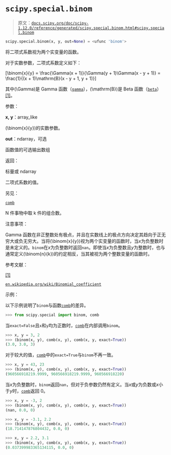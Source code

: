 # `scipy.special.binom`

> 原文：[`docs.scipy.org/doc/scipy-1.12.0/reference/generated/scipy.special.binom.html#scipy.special.binom`](https://docs.scipy.org/doc/scipy-1.12.0/reference/generated/scipy.special.binom.html#scipy.special.binom)

```py
scipy.special.binom(x, y, out=None) = <ufunc 'binom'>
```

将二项式系数视为两个实变量的函数。

对于实数参数，二项式系数定义如下：

\[\binom{x}{y} = \frac{\Gamma(x + 1)}{\Gamma(y + 1)\Gamma(x - y + 1)} = \frac{1}{(x + 1)\mathrm{B}(x - y + 1, y + 1)}\]

其中\(\Gamma\)是 Gamma 函数（[`gamma`](https://docs.scipy.org/doc/scipy-1.12.0/reference/generated/scipy.special.gamma.html#scipy.special.gamma "scipy.special.gamma")），\(\mathrm{B}\)是 Beta 函数（[`beta`](https://docs.scipy.org/doc/scipy-1.12.0/reference/generated/scipy.special.beta.html#scipy.special.beta "scipy.special.beta")）[[1]](#r2d6855f23738-1)。

参数：

**x, y**：array_like

\(\binom{x}{y}\)的实数参数。

**out**：ndarray，可选

函数值的可选输出数组

返回：

标量或 ndarray

二项式系数的值。

另见：

[`comb`](https://docs.scipy.org/doc/scipy-1.12.0/reference/generated/scipy.special.comb.html#scipy.special.comb)

N 件事物中取 k 件的组合数。

注意事项：

Gamma 函数在非正整数处有极点，并且在实数线上的极点方向决定其趋向于正无穷大或负无穷大。当将\(\binom{x}{y}\)视为两个实变量的函数时，当*x*为负整数时是未定义的。`binom`在*x*为负整数时返回`nan`。即使当*x*为负整数且*y*为整数时，也与通常定义\(\binom{n}{k}\)的约定相反，当其被视为两个整数变量的函数时。

参考文献：

[[1]](#id1)

[`en.wikipedia.org/wiki/Binomial_coefficient`](https://en.wikipedia.org/wiki/Binomial_coefficient)

示例：

以下示例说明了`binom`与函数[`comb`](https://docs.scipy.org/doc/scipy-1.12.0/reference/generated/scipy.special.comb.html#scipy.special.comb)的差异。

```py
>>> from scipy.special import binom, comb 
```

当`exact=False`且`x`和`y`均为正数时，[`comb`](https://docs.scipy.org/doc/scipy-1.12.0/reference/generated/scipy.special.comb.html#scipy.special.comb)在内部调用`binom`。

```py
>>> x, y = 3, 2
>>> (binom(x, y), comb(x, y), comb(x, y, exact=True))
(3.0, 3.0, 3) 
```

对于较大的值，[`comb`](https://docs.scipy.org/doc/scipy-1.12.0/reference/generated/scipy.special.comb.html#scipy.special.comb)中的`exact=True`与`binom`不再一致。

```py
>>> x, y = 43, 23
>>> (binom(x, y), comb(x, y), comb(x, y, exact=True))
(960566918219.9999, 960566918219.9999, 960566918220) 
```

当*x*为负整数时，`binom`返回`nan`，但对于负参数仍然有定义。当*x*或*y*为负数或*x*小于*y*时，[`comb`](https://docs.scipy.org/doc/scipy-1.12.0/reference/generated/scipy.special.comb.html#scipy.special.comb)返回 0。

```py
>>> x, y = -3, 2
>>> (binom(x, y), comb(x, y), comb(x, y, exact=True))
(nan, 0.0, 0) 
```

```py
>>> x, y = -3.1, 2.2
>>> (binom(x, y), comb(x, y), comb(x, y, exact=True))
(18.714147876804432, 0.0, 0) 
```

```py
>>> x, y = 2.2, 3.1
>>> (binom(x, y), comb(x, y), comb(x, y, exact=True))
(0.037399983365134115, 0.0, 0) 
```
